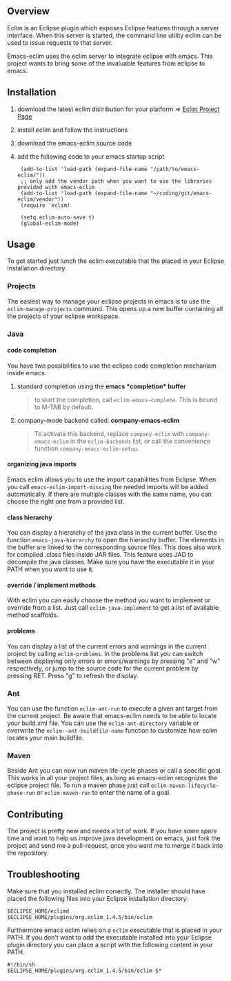 ## Overview
Eclim is an Eclipse plugin which exposes Eclipse features through a
server interface.  When this server is started, the command line utility
eclim can be used to issue requests to that server.

Emacs-eclim uses the eclim server to integrate eclipse with
emacs. This project wants to bring some of the invaluable features
from eclipse to emacs.

## Installation
1. download the latest eclim distribution for your platform => [Eclim Project Page](http://eclim.sourceforge.net/)
1. install eclim and follow the instructions
1. download the emacs-eclim source code
1. add the following code to your emacs startup script

        (add-to-list 'load-path (expand-file-name "/path/to/emacs-eclim/"))
        ;; only add the vendor path when you want to use the libraries provided with emacs-eclim
        (add-to-list 'load-path (expand-file-name "~/coding/git/emacs-eclim/vendor"))
        (require 'eclim)

        (setq eclim-auto-save t)
        (global-eclim-mode)

## Usage
To get started just lunch the eclim executable that the placed in your
Eclipse installation directory.

### Projects
The easiest way to manage your eclipse projects in emacs is to use the `eclim-manage-projects` command. This opens up a new buffer containing all the projects of your eclipse workspace.

### Java

#### code completion
You have two possibilities to use the eclipse code completion mechanism inside emacs.

1. standard completion using the **emacs \*completion\* buffer**
   > to start the completion, call `eclim-emacs-complete`. This
   is bound to M-TAB by default.
1. company-mode backend called: **company-emacs-eclim**
   >To activate this backend, replace `company-eclim` with
   `company-emacs-eclim` in the `eclim-backends` list, or call the
   convenience function `company-emacs-eclim-setup`.

#### organizing java imports
Emacs eclim allows you to use the import capabilities from Eclipse. When you call `emacs-eclim-import-missing` the needed imports will be added automatically. If there are multiple classes with the same name, you can choose the right one from a provided list. 

#### class hierarchy
You can display a hierarchy of the java class in the current buffer. Use the function `emacs-java-hierarchy` to open the hierarchy buffer. The elements in the buffer are linked to the corresponding source files. This does also work for compiled .class files inside JAR files. This feature uses JAD to decompile the java classes. Make sure you have the executable it in your PATH when you want to use it.

#### override / implement methods
With eclim you can easily choose the method you want to implement or override from a list. Just call `eclim-java-implement` to get a list of available method scaffolds.

#### problems
You can display a list of the current errors and warnings in the current project by calling `eclim-problems`. In the problems list you can switch between displaying only errors or errors/warnings by pressing "e" and "w" respectively, or jump to the source code for the current problem by pressing RET. Press "g" to refresh the display.

### Ant
You can use the function `eclim-ant-run` to execute a given ant target from the current project. Be aware that emacs-eclim needs to be able to locate your build.xml file. You can use the `eclim-ant-directory` variable or overwrite the `eclim--ant-buildfile-name` function to customize how eclim locates your main buildfile.

### Maven
Beside Ant you can now run maven life-cycle phases or call a specific goal. This works in all your project files, as long as emacs-eclim recognizes the eclipse project file. To run a maven phase just call `eclim-maven-lifecycle-phase-run` or `eclim-maven-run` to enter the name of a goal.

## Contributing

The project is pretty new and needs a lot of work. If you have some
spare time and want to help us improve java development on emacs, just
fork the project and send me a pull-request, once you want me to merge
it back into the repository.

## Troubleshooting
Make sure that you installed eclim correctly. The installer should have placed the following files into your Eclipse installation directory:

    $ECLIPSE_HOME/eclimd
    $ECLIPSE_HOME/plugins/org.eclim_1.4.5/bin/eclim

Furthermore emacs eclim relies on a `eclim` executable that is placed in your PATH. If you don't want to add the executable installed into your Eclipse plugin directory you can place a script with the following content in your PATH.

    #!/bin/sh
    $ECLIPSE_HOME/plugins/org.eclim_1.4.5/bin/eclim $*
